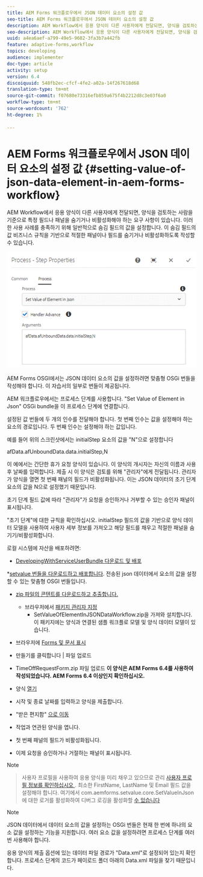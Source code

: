 ```yaml
---
title: AEM Forms 워크플로우에서 JSON 데이터 요소의 설정 값
seo-title: AEM Forms 워크플로우에서 JSON 데이터 요소의 설정 값
description: AEM Workflow에서 응용 양식이 다른 사용자에게 전달되면, 양식을 검토하는 사람을 기준으로 특정 필드나 패널을 숨기거나 비활성화해야 하는 요구 사항이 있습니다. 이러한 사용 사례를 충족하기 위해 일반적으로 숨김 필드의 값을 설정합니다. 이 숨김 필드의 값 비즈니스 규칙을 기반으로 적절한 패널이나 필드를 숨기거나 비활성화하도록 작성할 수 있습니다.
seo-description: AEM Workflow에서 응용 양식이 다른 사용자에게 전달되면, 양식을 검토하는 사람을 기준으로 특정 필드나 패널을 숨기거나 비활성화해야 하는 요구 사항이 있습니다. 이러한 사용 사례를 충족하기 위해 일반적으로 숨김 필드의 값을 설정합니다. 이 숨김 필드의 값 비즈니스 규칙을 기반으로 적절한 패널이나 필드를 숨기거나 비활성화하도록 작성할 수 있습니다.
uuid: a4ea6aef-a799-49e5-9682-3fa3b7a442fb
feature: adaptive-forms,workflow
topics: developing
audience: implementer
doc-type: article
activity: setup
version: 6.4
discoiquuid: 548fb2ec-cfcf-4fe2-a02a-14f267618d68
translation-type: tm+mt
source-git-commit: f07680e73316efb859a675f4b2212d8c3e03f6a0
workflow-type: tm+mt
source-wordcount: '762'
ht-degree: 1%

---
```



# AEM Forms 워크플로우에서 JSON 데이터 요소의 설정 값 {#setting-value-of-json-data-element-in-aem-forms-workflow}

AEM Workflow에서 응용 양식이 다른 사용자에게 전달되면, 양식을 검토하는 사람을 기준으로 특정 필드나 패널을 숨기거나 비활성화해야 하는 요구 사항이 있습니다. 이러한 사용 사례를 충족하기 위해 일반적으로 숨김 필드의 값을 설정합니다. 이 숨김 필드의 값 비즈니스 규칙을 기반으로 적절한 패널이나 필드를 숨기거나 비활성화하도록 작성할 수 있습니다.

![json 데이터의 요소 값 설정](assets/capture-3.gif)

AEM Forms OSGI에서는 JSON 데이터 요소의 값을 설정하려면 맞춤형 OSGi 번들을 작성해야 합니다. 이 자습서의 일부로 번들이 제공됩니다.

AEM 워크플로우에서는 프로세스 단계를 사용합니다. &quot;Set Value of Element in Json&quot; OSGi bundle을 이 프로세스 단계에 연결합니다.

설정된 값 번들에 두 개의 인수를 전달해야 합니다. 첫 번째 인수는 값을 설정해야 하는 요소의 경로입니다. 두 번째 인수는 설정해야 하는 값입니다.

예를 들어 위의 스크린샷에서는 initialStep 요소의 값을 &quot;N&quot;으로 설정합니다

afData.afUnboundData.data.initialStep,N

이 예에서는 간단한 휴가 요청 양식이 있습니다. 이 양식의 개시자는 자신의 이름과 사용 후 날짜를 입력합니다. 제출 시 이 양식은 검토를 위해 &quot;관리자&quot;에게 전달됩니다. 관리자가 양식을 열면 첫 번째 패널의 필드가 비활성화됩니다. 이는 JSON 데이터의 초기 단계 요소의 값을 N으로 설정했기 때문입니다.

초기 단계 필드 값에 따라 &quot;관리자&quot;가 요청을 승인하거나 거부할 수 있는 승인자 패널이 표시됩니다.

&quot;초기 단계&quot;에 대한 규칙을 확인하십시오. initialStep 필드의 값을 기반으로 양식 데이터 모델을 사용하여 사용자 세부 정보를 가져오고 해당 필드를 채우고 적절한 패널을 숨기기/비활성화합니다.

로컬 시스템에 자산을 배포하려면:

* [DevelopingWithServiceUserBundle 다운로드 및 배포](/help/forms/assets/common-osgi-bundles/DevelopingWithServiceUser.jar)

*[setvalue 번들을 다운로드하고 배포합니다](/help/forms/assets/common-osgi-bundles/SetValueApp.core-1.0-SNAPSHOT.jar). 전송된 json 데이터에서 요소의 값을 설정할 수 있는 맞춤형 OSGI 번들입니다.

* [zip 파일의 콘텐트를 다운로드하고 추출합니다.](assets/set-value-jsondata.zip)
   * 브라우저에서 [패키지 관리자 지정](http://localhost:4502/crx/packmgr/index.jsp)
      * SetValueOfElementInJSONDataWorkflow.zip을 가져와 설치합니다. 이 패키지에는 양식과 연결된 샘플 워크플로 모델 및 양식 데이터 모델이 있습니다.

* 브라우저에 [Forms 및 문서 표시](http://localhost:4502/aem/forms.html/content/dam/formsanddocuments)
* 만들기를 클릭합니다 | 파일 업로드
* TimeOffRequestForm.zip 파일 업로드
   **이 양식은 AEM Forms 6.4를 사용하여 작성되었습니다. AEM Forms 6.4 이상인지 확인하십시오.**
* 양식 [열기](http://localhost:4502/content/dam/formsanddocuments/timeoffrequest/jcr:content?wcmmode=disabled)
* 시작 및 종료 날짜를 입력하고 양식을 제출합니다.
* &quot;받은 편지함&quot; [으로 이동](http://localhost:4502/aem/inbox)
* 작업과 연관된 양식을 엽니다.
* 첫 번째 패널의 필드가 비활성화됩니다.
* 이제 요청을 승인하거나 거절하는 패널이 표시됩니다.



>[!NOTE]

>사용자 프로필을 사용하여 응용 양식을 미리 채우고 있으므로 관리 [사용자 프로필 정보를 확인하십시오 ](http://localhost:4502/security/users.html). 최소한 FirstName, LastName 및 Email 필드 값을 설정해야 합니다.
>여기에서 com.aemforms.setvalue.core.SetValueInJson에 대한 로거를 활성화하여 디버그 로깅을 활성화할 [수 있습니다](http://localhost:4502/system/console/slinglog)

>[!NOTE]
>
>JSON 데이터에서 데이터 요소의 값을 설정하는 OSGi 번들은 현재 한 번에 하나의 요소 값을 설정하는 기능을 지원합니다. 여러 요소 값을 설정하려면 프로세스 단계를 여러 번 사용해야 합니다.
>
>응용 양식의 제출 옵션에 있는 데이터 파일 경로가 &quot;Data.xml&quot;로 설정되어 있는지 확인합니다. 프로세스 단계의 코드가 페이로드 폴더 아래의 Data.xml 파일을 찾기 때문입니다.
